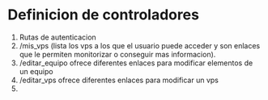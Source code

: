 # Definicion de controladores

1. Rutas de autenticacion
2. /mis_vps (lista los vps a los que el usuario puede acceder y son enlaces que le permiten monitorizar o conseguir mas informacion).
3. /editar_equipo ofrece diferentes enlaces para modificar elementos de un equipo
4. /editar_vps ofrece diferentes enlaces para modificar un vps
5.

